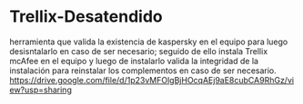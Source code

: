 # Trellix-Desatendido
herramienta que valida la existencia de kaspersky en el equipo para luego desisntalarlo en caso de ser necesario; seguido de ello instala Trellix mcAfee  en el equipo y luego de instalarlo valida la integridad de la instalación para reinstalar los complementos en caso de ser necesario.
https://drive.google.com/file/d/1p23vMFOlgBjHOcqAEj9aE8cubCA9RhGz/view?usp=sharing

